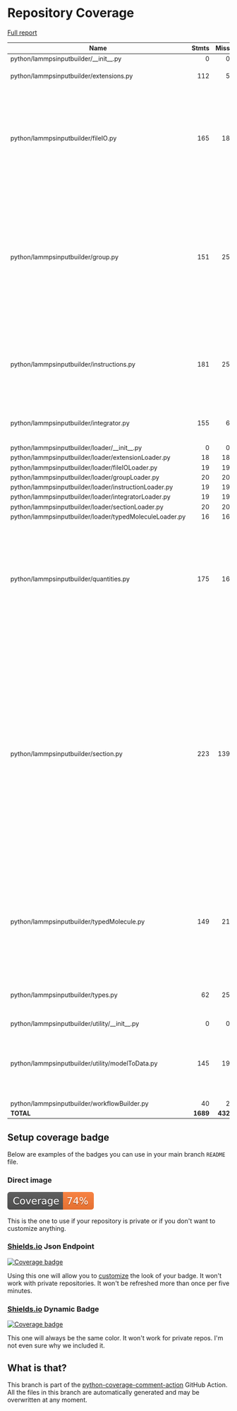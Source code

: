 # Repository Coverage

[Full report](https://htmlpreview.github.io/?https://github.com/madreher/LammpsInputBuilder/blob/python-coverage-comment-action-data/htmlcov/index.html)

| Name                                                    |    Stmts |     Miss |   Cover |   Missing |
|-------------------------------------------------------- | -------: | -------: | ------: | --------: |
| python/lammpsinputbuilder/\_\_init\_\_.py               |        0 |        0 |    100% |           |
| python/lammpsinputbuilder/extensions.py                 |      112 |        5 |     96% |18, 21, 51, 93, 134 |
| python/lammpsinputbuilder/fileIO.py                     |      165 |       18 |     89% |23, 26, 29, 34, 37, 40, 43, 46, 49, 88, 106, 118, 144, 157, 169, 178, 196, 219 |
| python/lammpsinputbuilder/group.py                      |      151 |       25 |     83% |23, 26, 41, 48, 59, 90, 111, 152, 158, 170, 189-190, 193, 196, 199, 202-205, 209-212, 215, 218 |
| python/lammpsinputbuilder/instructions.py               |      181 |       25 |     86% |24, 34, 46, 65, 74, 102, 113, 193, 235-240, 243-253 |
| python/lammpsinputbuilder/integrator.py                 |      155 |        6 |     96% |29, 42, 69, 107, 133, 167 |
| python/lammpsinputbuilder/loader/\_\_init\_\_.py        |        0 |        0 |    100% |           |
| python/lammpsinputbuilder/loader/extensionLoader.py     |       18 |       18 |      0% |      1-24 |
| python/lammpsinputbuilder/loader/fileIOLoader.py        |       19 |       19 |      0% |      1-25 |
| python/lammpsinputbuilder/loader/groupLoader.py         |       20 |       20 |      0% |      1-26 |
| python/lammpsinputbuilder/loader/instructionLoader.py   |       19 |       19 |      0% |      1-25 |
| python/lammpsinputbuilder/loader/integratorLoader.py    |       19 |       19 |      0% |      1-25 |
| python/lammpsinputbuilder/loader/sectionLoader.py       |       20 |       20 |      0% |      1-26 |
| python/lammpsinputbuilder/loader/typedMoleculeLoader.py |       16 |       16 |      0% |      1-22 |
| python/lammpsinputbuilder/quantities.py                 |      175 |       16 |     91% |73, 76, 91, 101, 113, 123, 138, 148, 161, 171, 186, 196, 207, 216, 228, 238 |
| python/lammpsinputbuilder/section.py                    |      223 |      139 |     38% |15-18, 21-22, 25-28, 31, 34, 40-44, 47, 50, 53, 56, 59-65, 68-104, 109-147, 161, 164, 167-173, 176-211, 229, 234, 261, 266, 273-274, 277, 280-283, 286-292, 295-299 |
| python/lammpsinputbuilder/typedMolecule.py              |      149 |       21 |     86% |32-37, 55, 58, 61, 64, 67, 93, 95, 103, 114-117, 130, 137, 178, 196, 225 |
| python/lammpsinputbuilder/types.py                      |       62 |       25 |     60% |14-21, 24-33, 46-49, 54-57, 70, 75, 78 |
| python/lammpsinputbuilder/utility/\_\_init\_\_.py       |        0 |        0 |    100% |           |
| python/lammpsinputbuilder/utility/modelToData.py        |      145 |       19 |     87% |35, 39, 94, 114, 133, 155-158, 172, 176-186 |
| python/lammpsinputbuilder/workflowBuilder.py            |       40 |        2 |     95% |    20, 32 |
|                                               **TOTAL** | **1689** |  **432** | **74%** |           |


## Setup coverage badge

Below are examples of the badges you can use in your main branch `README` file.

### Direct image

[![Coverage badge](https://raw.githubusercontent.com/madreher/LammpsInputBuilder/python-coverage-comment-action-data/badge.svg)](https://htmlpreview.github.io/?https://github.com/madreher/LammpsInputBuilder/blob/python-coverage-comment-action-data/htmlcov/index.html)

This is the one to use if your repository is private or if you don't want to customize anything.

### [Shields.io](https://shields.io) Json Endpoint

[![Coverage badge](https://img.shields.io/endpoint?url=https://raw.githubusercontent.com/madreher/LammpsInputBuilder/python-coverage-comment-action-data/endpoint.json)](https://htmlpreview.github.io/?https://github.com/madreher/LammpsInputBuilder/blob/python-coverage-comment-action-data/htmlcov/index.html)

Using this one will allow you to [customize](https://shields.io/endpoint) the look of your badge.
It won't work with private repositories. It won't be refreshed more than once per five minutes.

### [Shields.io](https://shields.io) Dynamic Badge

[![Coverage badge](https://img.shields.io/badge/dynamic/json?color=brightgreen&label=coverage&query=%24.message&url=https%3A%2F%2Fraw.githubusercontent.com%2Fmadreher%2FLammpsInputBuilder%2Fpython-coverage-comment-action-data%2Fendpoint.json)](https://htmlpreview.github.io/?https://github.com/madreher/LammpsInputBuilder/blob/python-coverage-comment-action-data/htmlcov/index.html)

This one will always be the same color. It won't work for private repos. I'm not even sure why we included it.

## What is that?

This branch is part of the
[python-coverage-comment-action](https://github.com/marketplace/actions/python-coverage-comment)
GitHub Action. All the files in this branch are automatically generated and may be
overwritten at any moment.